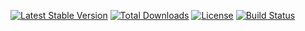 [![Latest Stable Version](https://poser.pugx.org/marvin255/file-system-helper/v)](https://packagist.org/packages/marvin255/file-system-helper)
[![Total Downloads](https://poser.pugx.org/marvin255/file-system-helper/downloads)](https://packagist.org/packages/marvin255/file-system-helper)
[![License](https://poser.pugx.org/marvin255/file-system-helper/license)](https://packagist.org/packages/marvin255/file-system-helper)
[![Build Status](https://github.com/marvin255/file-system-helper/workflows/file_system_helper/badge.svg)](https://github.com/marvin255/file-system-helper/actions?query=workflow%3A%22file_system_helper%22)
